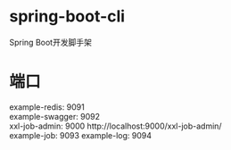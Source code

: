 # spring-boot-cli
Spring Boot开发脚手架


# 端口
example-redis: 9091  
example-swagger: 9092  
xxl-job-admin: 9000  http://localhost:9000/xxl-job-admin/  
example-job: 9093
example-log: 9094

